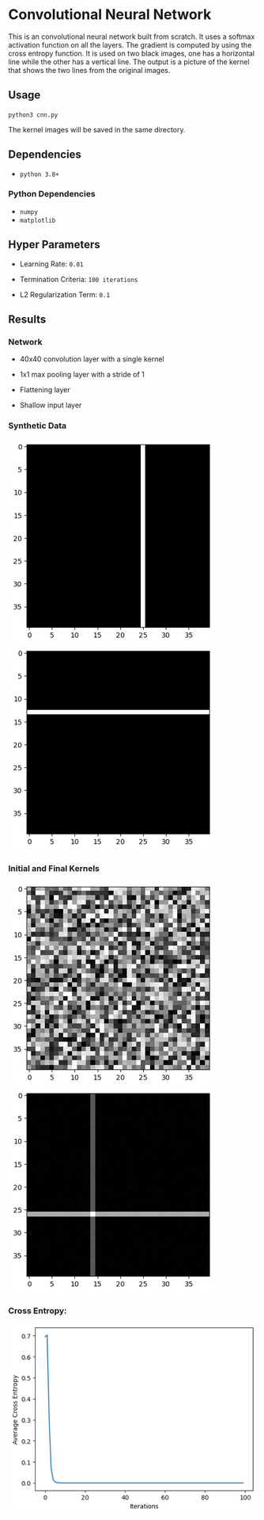 # Convolutional Neural Network

This is an convolutional neural network built from scratch. It uses a softmax activation function on all the layers. The gradient is computed by using the cross entropy function. It is used on two black images, one has a horizontal line while the other has a vertical line. The output is a picture of the kernel that shows the two lines from the original images.

## Usage

`python3 cnn.py`

The kernel images will be saved in the same directory.

## Dependencies

- `python 3.8+`

### Python Dependencies

- `numpy`
- `matplotlib`

## Hyper Parameters

- Learning Rate: `0.01`

- Termination Criteria: `100 iterations`

- L2 Regularization Term: `0.1`

## Results

### Network

- 40x40 convolution layer with a single kernel

- 1x1 max pooling layer with a stride of 1

- Flattening layer

- Shallow input layer

### Synthetic Data

![](https://github.com/is386/CNN/blob/master/line1.png?raw=true)
![](https://github.com/is386/CNN/blob/master/line2.png?raw=true)

### Initial and Final Kernels

![](https://github.com/is386/CNN/blob/master/initial.png?raw=true)
![](https://github.com/is386/CNN/blob/master/final.png?raw=true)

### Cross Entropy:

![](https://github.com/is386/CNN/blob/master/cross_entropy.png?raw=true)
